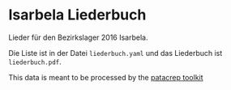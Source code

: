 Isarbela Liederbuch
===================

Lieder für den Bezirkslager 2016 Isarbela.

Die Liste ist in der Datei `liederbuch.yaml` und das Liederbuch ist `liederbuch.pdf`.


This data is meant to be processed by the [patacrep toolkit](https://github.com/patacrep/patacrep)
